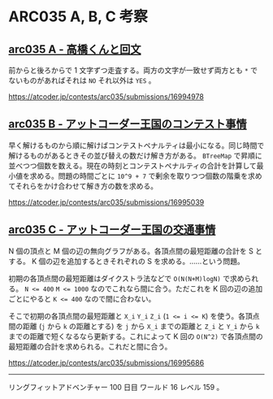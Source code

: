 # ARC035 A, B, C 考察

## [arc035 A - 高橋くんと回文](https://atcoder.jp/contests/arc035/tasks/arc035_a)

前からと後ろからで 1 文字ずつ走査する。両方の文字が一致せず両方とも `*` でないものがあればそれは `NO` それ以外は `YES` 。

<https://atcoder.jp/contests/arc035/submissions/16994978>

## [arc035 B - アットコーダー王国のコンテスト事情](https://atcoder.jp/contests/arc035/tasks/arc035_b)

早く解けるものから順に解けばコンテストペナルティは最小になる。同じ時間で解けるものがあるときその並び替えの数だけ解き方がある。 `BTreeMap` で昇順に並べつつ個数を数える。現在の時刻とコンテストペナルティの合計を計算して最小値を求める。問題の時間ごとに `10^9 + 7` で剰余を取りつつ個数の階乗を求めてそれらをかけ合わせて解き方の数を求める。

<https://atcoder.jp/contests/arc035/submissions/16995039>

## [arc035 C - アットコーダー王国の交通事情](https://atcoder.jp/contests/arc035/tasks/arc035_c)

N 個の頂点と M 個の辺の無向グラフがある。各頂点間の最短距離の合計を S とする。 K 個の辺を追加するときそれぞれの S を求める。……という問題。

初期の各頂点間の最短距離はダイクストラ法などで `O(N(N+M)logN)` で求められる。 `N <= 400` `M <= 1000` なのでこれなら間に合う。ただこれを K 回の辺の追加ごとにやると `K <= 400` なので間に合わない。

そこで初期の各頂点間の最短距離と `X_i` `Y_i` `Z_i` (`1 <= i <= K`) を使う。各頂点間の距離 (`j` から `k` の距離とする) を `j` から `X_i` までの距離と `Z_i` と `Y_i` から `k` までの距離で短くなるなら更新する。これによって K 回の `O(N^2)` で各頂点間の最短距離の合計を求められる。これだと間に合う。

<https://atcoder.jp/contests/arc035/submissions/16995686>

---

リングフィットアドベンチャー 100 日目 ワールド 16 レベル 159 。

